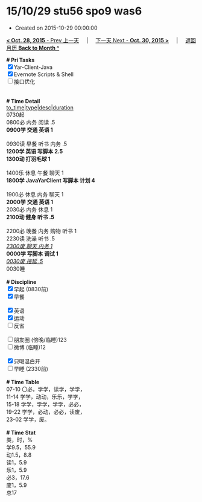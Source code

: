 # 15/10/29 stu56 spo9 was6

- Created on 2015-10-29 00:00:00

[**< Oct. 28, 2015** - Prev 上一天](/lifelogs/2015/10/d28.md) &nbsp; &nbsp; | &nbsp; &nbsp; [下一天 Next - **Oct. 30, 2015 >**](/lifelogs/2015/10/d30.md) &nbsp; &nbsp; |  &nbsp; &nbsp; [返回月历 **Back to Month ^**](/lifelogs/2015/10/index.md)
<br/><div><b># Pri Tasks</b></div><div><input checked="true" type="checkbox"/>Yar-Client-Java</div><div><input checked="true" type="checkbox"/>Evernote Scripts &amp; Shell</div><div><input type="checkbox"/>接口优化</div><div><br/></div><div><br/></div><div><b># Time Detail</b></div><div><u>to_time|type|desc|duration</u></div><div>0730起</div><div>0800必 内务 阅读 .5</div><div><b>0900学 交通 英语 1</b></div><div><br/></div><div>0930读 早餐 听书 内务 .5</div><div><b>1200学 英语 写脚本 2.5</b></div><div><b>1300动 打羽毛球 1</b></div><div><br/></div><div>1400乐 休息 午餐 聊天 1</div><div><b>1800学</b> <b>Java</b><b>YarClient 写脚本 计划 4</b></div><div><br/></div><div>1900必 休息 内务 聊天 1</div><div><b>2000学</b> <b>交通 英语 1</b></div><div>2030必 内务 休息 1</div><div><b>2100动 健身 听书 .5</b></div><div><br/></div><div>2200必 晚餐 内务 购物 听书 1</div><div>2230读 洗澡 听书 .5</div><div><u><i>2300废 聊天 内务 1</i></u><br/></div><div><b>0000学 写脚本 调试 1</b></div><div><u><i>0030废 拖延 .5</i></u></div><div>0030睡</div><div><br/></div><div><b># Discipline</b></div><div><input checked="true" type="checkbox"/>早起 (0830前)</div><div><input checked="true" type="checkbox"/>早餐</div><div><br/></div><div><input checked="true" type="checkbox"/>英语</div><div><input checked="true" type="checkbox"/>运动</div><div><input type="checkbox"/>反省</div><div><br/></div><div><input type="checkbox"/>朋友圈 (傍晚/临睡)123</div><div><input type="checkbox"/>微博 (临睡)12</div><div><br/></div><div><input checked="true" type="checkbox"/>只喝温白开</div><div><input type="checkbox"/>早睡 (2330前)</div><div><br/></div><div><b># Time Table</b></div><div>07-10 〇必，学学，读学，学学，</div><div>11-14 学学，动动，乐乐，学学，</div><div>15-18 学学，学学，学学，必必，</div><div>19-22 学学，必动，必必，读废，</div><div>23-02 学学，废。</div><div><br/></div><div><b># Time Stat</b></div><div>类，时，%</div><div>学9.5，55.9</div><div>动1.5，8.8</div><div>读1，5.9</div><div>乐1，5.9</div><div>必3，17.6</div><div>废1，5.9</div><div>总17</div><div><br/></div><div><br/></div>
